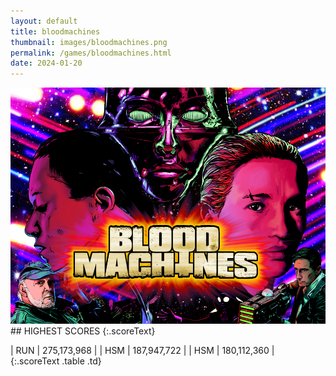 ```yaml
---
layout: default
title: bloodmachines
thumbnail: images/bloodmachines.png
permalink: /games/bloodmachines.html
date: 2024-01-20
---
```


<img src="../images/bloodmachines.png" class="gameThumbnail img-fluid mx-auto align-middle">
## HIGHEST SCORES
{:.scoreText}

| RUN | 275,173,968 | 
| HSM | 187,947,722 | 
| HSM | 180,112,360 | 
{:.scoreText .table .td}
